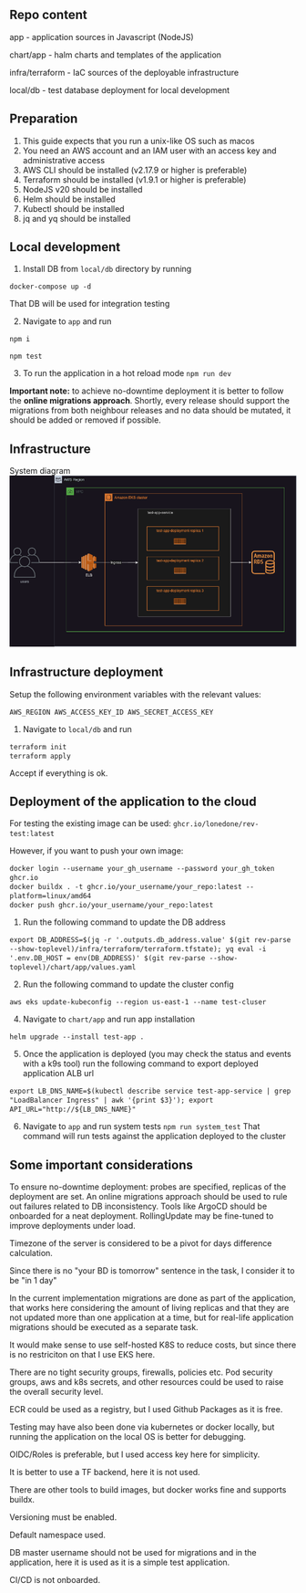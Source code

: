 ## Repo content

app             - application sources in Javascript (NodeJS)

chart/app       - halm charts and templates of the application

infra/terraform - IaC sources of the deployable infrastructure

local/db        - test database deployment for local development

## Preparation

1. This guide expects that you run a unix-like OS such as macos
2. You need an AWS account and an IAM user with an access key and administrative access
3. AWS CLI should be installed (v2.17.9 or higher is preferable)
4. Terraform should be installed (v1.9.1 or higher is preferable)
5. NodeJS v20 should be installed
6. Helm should be installed
7. Kubectl should be installed
8. jq and yq should be installed

## Local development

1. Install DB from `local/db` directory by running
```
docker-compose up -d
```
That DB will be used for integration testing

2. Navigate to `app` and run
```
npm i
```
```
npm test
```

3. To run the application in a hot reload mode
`npm run dev`

**Important note:** to achieve no-downtime deployment it is better to follow the **online migrations approach**.
Shortly, every release should support the migrations from both neighbour releases and no data should be mutated, it should be added or removed if possible. 

## Infrastructure

System diagram
![System diagram](https://github.com/lonedone/rev-test/blob/main/system_diagram.png?raw=true)
## Infrastructure deployment

Setup the following environment variables with the relevant values:
```
AWS_REGION AWS_ACCESS_KEY_ID AWS_SECRET_ACCESS_KEY
```

1. Navigate to `local/db` and run
```
terraform init
terraform apply
```
Accept if everything is ok.

## Deployment of the application to the cloud

For testing the existing image can be used: `ghcr.io/lonedone/rev-test:latest`

However, if you want to push your own image:
```
docker login --username your_gh_username --password your_gh_token ghcr.io
docker buildx . -t ghcr.io/your_username/your_repo:latest --platform=linux/amd64
docker push ghcr.io/your_username/your_repo:latest
```

1. Run the following command to update the DB address
```
export DB_ADDRESS=$(jq -r '.outputs.db_address.value' $(git rev-parse --show-toplevel)/infra/terraform/terraform.tfstate); yq eval -i '.env.DB_HOST = env(DB_ADDRESS)' $(git rev-parse --show-toplevel)/chart/app/values.yaml
```

2. Run the following command to update the cluster config
```
aws eks update-kubeconfig --region us-east-1 --name test-cluser
```

4. Navigate to `chart/app` and run app installation
```
helm upgrade --install test-app .
```

5. Once the application is deployed (you may check the status and events with a k9s tool) run the following command to export deployed application ALB url
```
export LB_DNS_NAME=$(kubectl describe service test-app-service | grep "LoadBalancer Ingress" | awk '{print $3}'); export API_URL="http://${LB_DNS_NAME}"
```

6. Navigate to `app` and run system tests
`npm run system_test`
That command will run tests against the application deployed to the cluster

## Some important considerations

To ensure no-downtime deployment: probes are specified, replicas of the deployment are set.
An online migrations approach should be used to rule out failures related to DB inconsistency.
Tools like ArgoCD should be onboarded for a neat deployment.
RollingUpdate may be fine-tuned to improve deployments under load.

Timezone of the server is considered to be a pivot for days difference calculation.

Since there is no "your BD is tomorrow" sentence in the task, I consider it to be "in 1 day"

In the current implementation migrations are done as part of the application, that works here considering the amount of living replicas and that they are not updated more than one application at a time, but for real-life application migrations should be executed as a separate task.

It would make sense to use self-hosted K8S to reduce costs, but since there is no restriciton on that I use EKS here.

There are no tight security groups, firewalls, policies etc. Pod security groups, aws and k8s secrets, and other resources could be used to raise the overall security level.

ECR could be used as a registry, but I used Github Packages as it is free.

Testing may have also been done via kubernetes or docker locally, but running the application on the local OS is better for debugging.

OIDC/Roles is preferable, but I used access key here for simplicity.

It is better to use a TF backend, here it is not used.

There are other tools to build images, but docker works fine and supports buildx.

Versioning must be enabled.

Default namespace used.

DB master username should not be used for migrations and in the application, here it is used as it is a simple test application.

CI/CD is not onboarded.
